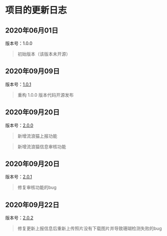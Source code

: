 # 项目的更新日志

## 2020年06月01日

版本号：1.0.0

> 初始版本（该版本未开源）

## 2020年09月09日

版本号：[1.0.1](https://github.com/zhiiee/cats/tree/feature/1.0.1)

> 重构 1.0.0 版本代码开源发布

## 2020年09月20日

版本号：[2.0.0](https://github.com/zhiiee/cats/tree/feature/2.0.0)

> 新增流浪猫上报功能

> 新增流浪猫信息审核功能

## 2020年09月20日

版本号：[2.0.1](https://github.com/zhiiee/cats/tree/hotfix/2.0.1)

> 修复审核功能的bug

## 2020年09月22日

版本号：[2.0.2](https://github.com/zhiiee/cats/tree/hotfix/2.0.2)

> 修复更新上报信息后重新上传照片没有下载图片并导致珊瑚检测失败的bug
